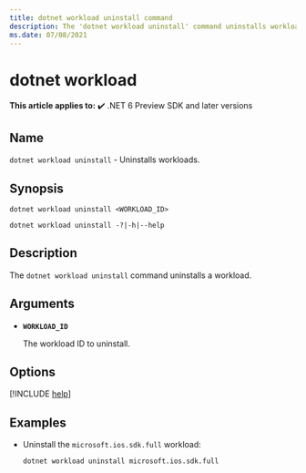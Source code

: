 ```yaml
---
title: dotnet workload uninstall command
description: The 'dotnet workload uninstall' command uninstalls workloads.
ms.date: 07/08/2021
---
```

# dotnet workload

**This article applies to:** ✔️ .NET 6 Preview SDK and later versions

## Name

`dotnet workload uninstall` - Uninstalls workloads.

## Synopsis

```dotnetcli
dotnet workload uninstall <WORKLOAD_ID>

dotnet workload uninstall -?|-h|--help
```

## Description

The `dotnet workload uninstall` command uninstalls a workload.

## Arguments

- **`WORKLOAD_ID`**

  The workload ID to uninstall.

## Options

<!-- markdownlint-disable MD012 -->

[!INCLUDE [help](../../../includes/cli-help.md)]

## Examples

- Uninstall the `microsoft.ios.sdk.full` workload:

  ```dotnetcli
  dotnet workload uninstall microsoft.ios.sdk.full
  ```
